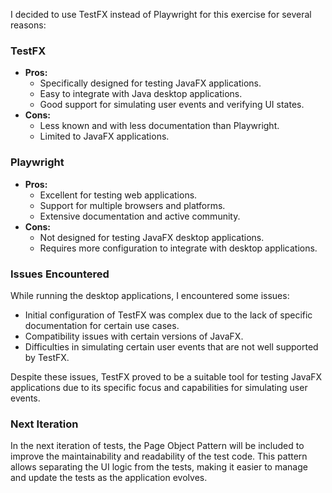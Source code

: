 I decided to use TestFX instead of Playwright for this exercise for several reasons:

### TestFX
- **Pros:**
  - Specifically designed for testing JavaFX applications.
  - Easy to integrate with Java desktop applications.
  - Good support for simulating user events and verifying UI states.
- **Cons:**
  - Less known and with less documentation than Playwright.
  - Limited to JavaFX applications.

### Playwright
- **Pros:**
  - Excellent for testing web applications.
  - Support for multiple browsers and platforms.
  - Extensive documentation and active community.
- **Cons:**
  - Not designed for testing JavaFX desktop applications.
  - Requires more configuration to integrate with desktop applications.

### Issues Encountered
While running the desktop applications, I encountered some issues:
- Initial configuration of TestFX was complex due to the lack of specific documentation for certain use cases.
- Compatibility issues with certain versions of JavaFX.
- Difficulties in simulating certain user events that are not well supported by TestFX.

Despite these issues, TestFX proved to be a suitable tool for testing JavaFX applications due to its specific focus and capabilities for simulating user events.

### Next Iteration
In the next iteration of tests, the Page Object Pattern will be included to improve the maintainability and readability of the test code. This pattern allows separating the UI logic from the tests, making it easier to manage and update the tests as the application evolves.